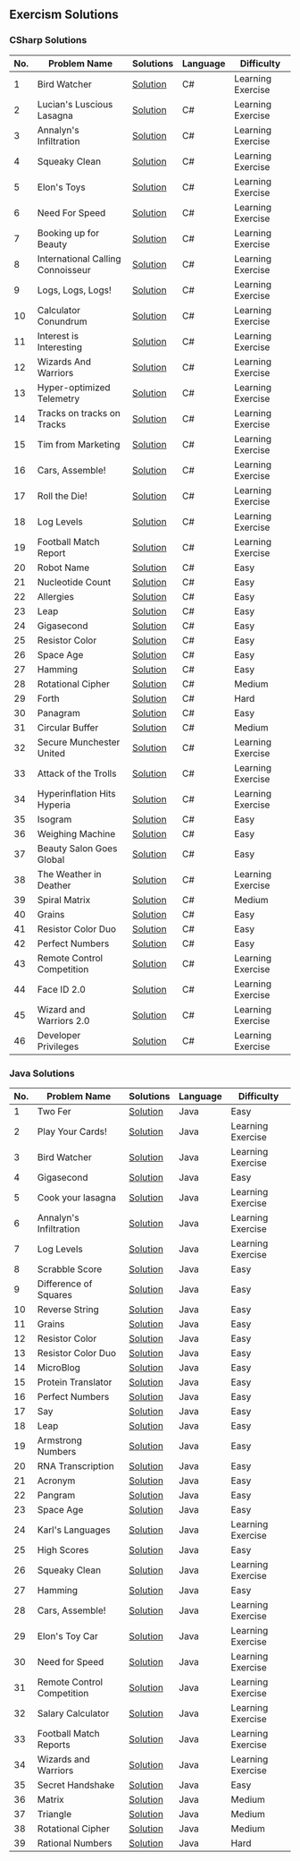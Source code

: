 ﻿
## Exercism Solutions

### CSharp Solutions
| No. | Problem Name                      | Solutions                                                                                                                                                                  | Language | Difficulty        |
|-----|-----------------------------------|----------------------------------------------------------------------------------------------------------------------------------------------------------------------------|----------|-------------------|
| 1   | Bird Watcher                      | [Solution](https://github.com/bartoszclapinski/AIO-Algorithms-And-Solutions/blob/main/Aio-Algorithms-And-Solutions/Solutions/Exercism/CSharp/BirdCount.cs)                 | C#       | Learning Exercise |
| 2   | Lucian's Luscious Lasagna         | [Solution](https://github.com/bartoszclapinski/AIO-Algorithms-And-Solutions/blob/main/Aio-Algorithms-And-Solutions/Solutions/Exercism/CSharp/Lasagna.cs)                   | C#       | Learning Exercise |
| 3   | Annalyn's Infiltration            | [Solution](https://github.com/bartoszclapinski/AIO-Algorithms-And-Solutions/blob/main/Aio-Algorithms-And-Solutions/Solutions/Exercism/CSharp/QuestLogic.cs)                | C#       | Learning Exercise |
| 4   | Squeaky Clean                     | [Solution](https://github.com/bartoszclapinski/AIO-Algorithms-And-Solutions/blob/main/Aio-Algorithms-And-Solutions/Solutions/Exercism/CSharp/Identifier.cs)                | C#       | Learning Exercise |
| 5   | Elon's Toys                       | [Solution](https://github.com/bartoszclapinski/AIO-Algorithms-And-Solutions/blob/main/Aio-Algorithms-And-Solutions/Solutions/Exercism/CSharp/RemoteControlCar.cs)          | C#       | Learning Exercise |
| 6   | Need For Speed                    | [Solution](https://github.com/bartoszclapinski/AIO-Algorithms-And-Solutions/blob/main/Aio-Algorithms-And-Solutions/Solutions/Exercism/CSharp/NeedForSpeed/)                | C#       | Learning Exercise |
| 7   | Booking up for Beauty             | [Solution](https://github.com/bartoszclapinski/AIO-Algorithms-And-Solutions/blob/main/Aio-Algorithms-And-Solutions/Solutions/Exercism/CSharp/Appointment.cs)               | C#       | Learning Exercise |
| 8   | International Calling Connoisseur | [Solution](https://github.com/bartoszclapinski/AIO-Algorithms-And-Solutions/blob/main/Aio-Algorithms-And-Solutions/Solutions/Exercism/CSharp/DialingCodes.cs)              | C#       | Learning Exercise |
| 9   | Logs, Logs, Logs!                 | [Solution](https://github.com/bartoszclapinski/AIO-Algorithms-And-Solutions/blob/main/Aio-Algorithms-And-Solutions/Solutions/Exercism/CSharp/LogsLogsLogs/)                | C#       | Learning Exercise |
| 10  | Calculator Conundrum              | [Solution](https://github.com/bartoszclapinski/AIO-Algorithms-And-Solutions/blob/main/Aio-Algorithms-And-Solutions/Solutions/Exercism/CSharp/SimpleCalculator.cs)          | C#       | Learning Exercise |
| 11  | Interest is Interesting           | [Solution](https://github.com/bartoszclapinski/AIO-Algorithms-And-Solutions/blob/main/Aio-Algorithms-And-Solutions/Solutions/Exercism/CSharp/SavingsAccount.cs)            | C#       | Learning Exercise |
| 12  | Wizards And Warriors              | [Solution](https://github.com/bartoszclapinski/AIO-Algorithms-And-Solutions/blob/main/Aio-Algorithms-And-Solutions/Solutions/Exercism/CSharp/WizardsAndWarriors)           | C#       | Learning Exercise |
| 13  | Hyper-optimized Telemetry         | [Solution](https://github.com/bartoszclapinski/AIO-Algorithms-And-Solutions/blob/main/Aio-Algorithms-And-Solutions/Solutions/Exercism/CSharp/TelemetryBuffer.cs)           | C#       | Learning Exercise |
| 14  | Tracks on tracks on Tracks        | [Solution](https://github.com/bartoszclapinski/AIO-Algorithms-And-Solutions/blob/main/Aio-Algorithms-And-Solutions/Solutions/Exercism/CSharp/Languages.cs)                 | C#       | Learning Exercise |
| 15  | Tim from Marketing                | [Solution](https://github.com/bartoszclapinski/AIO-Algorithms-And-Solutions/blob/main/Aio-Algorithms-And-Solutions/Solutions/Exercism/CSharp/Badge.cs)                     | C#       | Learning Exercise |
| 16  | Cars, Assemble!                   | [Solution](https://github.com/bartoszclapinski/AIO-Algorithms-And-Solutions/blob/main/Aio-Algorithms-And-Solutions/Solutions/Exercism/CSharp/Assemblyline.cs)              | C#       | Learning Exercise |
| 17  | Roll the Die!                     | [Solution](https://github.com/bartoszclapinski/AIO-Algorithms-And-Solutions/blob/main/Aio-Algorithms-And-Solutions/Solutions/Exercism/CSharp/Player.cs)                    | C#       | Learning Exercise |
| 18  | Log Levels                        | [Solution](https://github.com/bartoszclapinski/AIO-Algorithms-And-Solutions/blob/main/Aio-Algorithms-And-Solutions/Solutions/Exercism/CSharp/LogLine.cs)                   | C#       | Learning Exercise |
| 19  | Football Match Report             | [Solution](https://github.com/bartoszclapinski/AIO-Algorithms-And-Solutions/blob/main/Aio-Algorithms-And-Solutions/Solutions/Exercism/CSharp/FootballMatchReport/)         | C#       | Learning Exercise |
| 20  | Robot Name                        | [Solution](https://github.com/bartoszclapinski/AIO-Algorithms-And-Solutions/blob/main/Aio-Algorithms-And-Solutions/Solutions/Exercism/CSharp/Robot.cs)                     | C#       | Easy              |
| 21  | Nucleotide Count                  | [Solution](https://github.com/bartoszclapinski/AIO-Algorithms-And-Solutions/blob/main/Aio-Algorithms-And-Solutions/Solutions/Exercism/CSharp/NucleotideCount.cs)           | C#       | Easy              |
| 22  | Allergies                         | [Solution](https://github.com/bartoszclapinski/AIO-Algorithms-And-Solutions/blob/main/Aio-Algorithms-And-Solutions/Solutions/Exercism/CSharp/Allergies/)                   | C#       | Easy              |
| 23  | Leap                              | [Solution](https://github.com/bartoszclapinski/AIO-Algorithms-And-Solutions/blob/main/Aio-Algorithms-And-Solutions/Solutions/Exercism/CSharp/Leap.cs)                      | C#       | Easy              |
| 24  | Gigasecond                        | [Solution](https://github.com/bartoszclapinski/AIO-Algorithms-And-Solutions/blob/main/Aio-Algorithms-And-Solutions/Solutions/Exercism/CSharp/Gigasecond.cs)                | C#       | Easy              |
| 25  | Resistor Color                    | [Solution](https://github.com/bartoszclapinski/AIO-Algorithms-And-Solutions/blob/main/Aio-Algorithms-And-Solutions/Solutions/Exercism/CSharp/ResistorColor.cs)             | C#       | Easy              |
| 26  | Space Age                         | [Solution](https://github.com/bartoszclapinski/AIO-Algorithms-And-Solutions/blob/main/Aio-Algorithms-And-Solutions/Solutions/Exercism/CSharp/SpaceAge.cs)                  | C#       | Easy              |
| 27  | Hamming                           | [Solution](https://github.com/bartoszclapinski/AIO-Algorithms-And-Solutions/blob/main/Aio-Algorithms-And-Solutions/Solutions/Exercism/CSharp/Hamming.cs)                   | C#       | Easy              |
| 28  | Rotational Cipher                 | [Solution](https://github.com/bartoszclapinski/AIO-Algorithms-And-Solutions/blob/main/Aio-Algorithms-And-Solutions/Solutions/Exercism/CSharp/RotationalCipher.cs)          | C#       | Medium            |
| 29  | Forth                             | [Solution](https://github.com/bartoszclapinski/AIO-Algorithms-And-Solutions/blob/main/Aio-Algorithms-And-Solutions/Solutions/Exercism/CSharp/Forth.cs)                     | C#       | Hard              |
| 30  | Panagram                          | [Solution](https://github.com/bartoszclapinski/AIO-Algorithms-And-Solutions/blob/main/Aio-Algorithms-And-Solutions/Solutions/Exercism/CSharp/Panagram.cs)                  | C#       | Easy              |
| 31  | Circular Buffer                   | [Solution](https://github.com/bartoszclapinski/AIO-Algorithms-And-Solutions/blob/main/Aio-Algorithms-And-Solutions/Solutions/Exercism/CSharp/CircularBuffer.cs)            | C#       | Medium            |
| 32  | Secure Munchester United          | [Solution](https://github.com/bartoszclapinski/AIO-Algorithms-And-Solutions/blob/main/Aio-Algorithms-And-Solutions/Solutions/Exercism/CSharp/SecureMunchesterUnited.cs)    | C#       | Learning Exercise |
| 33  | Attack of the Trolls              | [Solution](https://github.com/bartoszclapinski/AIO-Algorithms-And-Solutions/blob/main/Aio-Algorithms-And-Solutions/Solutions/Exercism/CSharp/SecureMunchesterUnited.cs)    | C#       | Learning Exercise |
| 34  | Hyperinflation Hits Hyperia       | [Solution](https://github.com/bartoszclapinski/AIO-Algorithms-And-Solutions/blob/main/Aio-Algorithms-And-Solutions/Solutions/Exercism/CSharp/HyperinflationHitsHyperia.cs) | C#       | Learning Exercise |
| 35  | Isogram                           | [Solution](https://github.com/bartoszclapinski/AIO-Algorithms-And-Solutions/blob/main/Aio-Algorithms-And-Solutions/Solutions/Exercism/CSharp/Isogram.cs)                   | C#       | Easy              |
| 36  | Weighing Machine                  | [Solution](https://github.com/bartoszclapinski/AIO-Algorithms-And-Solutions/blob/main/Aio-Algorithms-And-Solutions/Solutions/Exercism/CSharp/WeighingMachine.cs)           | C#       | Easy              |
| 37  | Beauty Salon Goes Global          | [Solution](https://github.com/bartoszclapinski/AIO-Algorithms-And-Solutions/blob/main/Aio-Algorithms-And-Solutions/Solutions/Exercism/CSharp/BeautySalonGoesGlobal/)       | C#       | Easy              |
| 38  | The Weather in Deather            | [Solution](https://github.com/bartoszclapinski/AIO-Algorithms-And-Solutions/blob/main/Aio-Algorithms-And-Solutions/Solutions/Exercism/CSharp/TheWeatherInDeather.cs)       | C#       | Learning Exercise |
| 39  | Spiral Matrix                     | [Solution](https://github.com/bartoszclapinski/AIO-Algorithms-And-Solutions/blob/main/Aio-Algorithms-And-Solutions/Solutions/Exercism/CSharp/SpiralMatrix.cs)              | C#       | Medium            |
| 40  | Grains                            | [Solution](https://github.com/bartoszclapinski/AIO-Algorithms-And-Solutions/blob/main/Aio-Algorithms-And-Solutions/Solutions/Exercism/CSharp/Grains.cs)                    | C#       | Easy              |
| 41  | Resistor Color Duo                | [Solution](https://github.com/bartoszclapinski/AIO-Algorithms-And-Solutions/blob/main/Aio-Algorithms-And-Solutions/Solutions/Exercism/CSharp/ResistorColorDuo.cs)          | C#       | Easy              |
| 42  | Perfect Numbers                   | [Solution](https://github.com/bartoszclapinski/AIO-Algorithms-And-Solutions/blob/main/Aio-Algorithms-And-Solutions/Solutions/Exercism/CSharp/PerfectNumbers.cs)            | C#       | Easy              |
| 43  | Remote Control Competition        | [Solution](https://github.com/bartoszclapinski/AIO-Algorithms-And-Solutions/blob/main/Aio-Algorithms-And-Solutions/Solutions/Exercism/CSharp/RemoteControlCompetition.cs)  | C#       | Learning Exercise |
| 44  | Face ID 2.0                       | [Solution](https://github.com/bartoszclapinski/AIO-Algorithms-And-Solutions/blob/main/Aio-Algorithms-And-Solutions/Solutions/Exercism/CSharp/FaceId2/)                     | C#       | Learning Exercise |
| 45  | Wizard and Warriors 2.0           | [Solution](https://github.com/bartoszclapinski/AIO-Algorithms-And-Solutions/blob/main/Aio-Algorithms-And-Solutions/Solutions/Exercism/CSharp/WizardAndWarriors2/)          | C#       | Learning Exercise |
| 46  | Developer Privileges              | [Solution](https://github.com/bartoszclapinski/AIO-Algorithms-And-Solutions/blob/main/Aio-Algorithms-And-Solutions/Solutions/Exercism/CSharp/DeveloperPrivileges/)         | C#       | Learning Exercise |



### Java Solutions
| No. | Problem Name               | Solutions                                                                                                                                                                      | Language | Difficulty        |
|-----|----------------------------|--------------------------------------------------------------------------------------------------------------------------------------------------------------------------------|----------|-------------------|
| 1   | Two Fer                    | [Solution](https://github.com/bartoszclapinski/AIO-Algorithms-And-Solutions/blob/main/Aio-Algorithms-And-Solutions/Solutions/Exercism/Java/Twofer.java)                        | Java     | Easy              |
| 2   | Play Your Cards!           | [Solution](https://github.com/bartoszclapinski/AIO-Algorithms-And-Solutions/blob/main/Aio-Algorithms-And-Solutions/Solutions/Exercism/Java/Blackjack.java)                     | Java     | Learning Exercise |
| 3   | Bird Watcher               | [Solution](https://github.com/bartoszclapinski/AIO-Algorithms-And-Solutions/blob/main/Aio-Algorithms-And-Solutions/Solutions/Exercism/Java/BirdWatcher.java)                   | Java     | Learning Exercise |
| 4   | Gigasecond                 | [Solution](https://github.com/bartoszclapinski/AIO-Algorithms-And-Solutions/blob/main/Aio-Algorithms-And-Solutions/Solutions/Exercism/Java/Gigasecond.java)                    | Java     | Easy              |
| 5   | Cook your lasagna          | [Solution](https://github.com/bartoszclapinski/AIO-Algorithms-And-Solutions/blob/main/Aio-Algorithms-And-Solutions/Solutions/Exercism/Java/Lasagna.java)                       | Java     | Learning Exercise |
| 6   | Annalyn's Infiltration     | [Solution](https://github.com/bartoszclapinski/AIO-Algorithms-And-Solutions/blob/main/Aio-Algorithms-And-Solutions/Solutions/Exercism/Java/AnnalynsInfiltration.java)          | Java     | Learning Exercise |
| 7   | Log Levels                 | [Solution](https://github.com/bartoszclapinski/AIO-Algorithms-And-Solutions/blob/main/Aio-Algorithms-And-Solutions/Solutions/Exercism/Java/LogLevels.java)                     | Java     | Learning Exercise |
| 8   | Scrabble Score             | [Solution](https://github.com/bartoszclapinski/AIO-Algorithms-And-Solutions/blob/main/Aio-Algorithms-And-Solutions/Solutions/Exercism/Java/Scrabble.java)                      | Java     | Easy              |
| 9   | Difference of Squares      | [Solution](https://github.com/bartoszclapinski/AIO-Algorithms-And-Solutions/blob/main/Aio-Algorithms-And-Solutions/Solutions/Exercism/Java/DifferenceOfSquaresCalculator.java) | Java     | Easy              |
| 10  | Reverse String             | [Solution](https://github.com/bartoszclapinski/AIO-Algorithms-And-Solutions/blob/main/Aio-Algorithms-And-Solutions/Solutions/Exercism/Java/ReverseString.java)                 | Java     | Easy              |
| 11  | Grains                     | [Solution](https://github.com/bartoszclapinski/AIO-Algorithms-And-Solutions/blob/main/Aio-Algorithms-And-Solutions/Solutions/Exercism/Java/Grains.java)                        | Java     | Easy              |
| 12  | Resistor Color             | [Solution](https://github.com/bartoszclapinski/AIO-Algorithms-And-Solutions/blob/main/Aio-Algorithms-And-Solutions/Solutions/Exercism/Java/ResistorColor.java)                 | Java     | Easy              |
| 13  | Resistor Color Duo         | [Solution](https://github.com/bartoszclapinski/AIO-Algorithms-And-Solutions/blob/main/Aio-Algorithms-And-Solutions/Solutions/Exercism/Java/ResistorColorDuo.java)              | Java     | Easy              |
| 14  | MicroBlog                  | [Solution](https://github.com/bartoszclapinski/AIO-Algorithms-And-Solutions/blob/main/Aio-Algorithms-And-Solutions/Solutions/Exercism/Java/MicroBlog.java)                     | Java     | Easy              |
| 15  | Protein Translator         | [Solution](https://github.com/bartoszclapinski/AIO-Algorithms-And-Solutions/blob/main/Aio-Algorithms-And-Solutions/Solutions/Exercism/Java/ProteinTranslator.java)             | Java     | Easy              |
| 16  | Perfect Numbers            | [Solution](https://github.com/bartoszclapinski/AIO-Algorithms-And-Solutions/blob/main/Aio-Algorithms-And-Solutions/Solutions/Exercism/Java/PerfectNumbers/)                    | Java     | Easy              |
| 17  | Say                        | [Solution](https://github.com/bartoszclapinski/AIO-Algorithms-And-Solutions/blob/main/Aio-Algorithms-And-Solutions/Solutions/Exercism/Java/Say.java)                           | Java     | Easy              |
| 18  | Leap                       | [Solution](https://github.com/bartoszclapinski/AIO-Algorithms-And-Solutions/blob/main/Aio-Algorithms-And-Solutions/Solutions/Exercism/Java/Leap.java)                          | Java     | Easy              |
| 19  | Armstrong Numbers          | [Solution](https://github.com/bartoszclapinski/AIO-Algorithms-And-Solutions/blob/main/Aio-Algorithms-And-Solutions/Solutions/Exercism/Java/ArmstrongNumbers.java)              | Java     | Easy              |
| 20  | RNA Transcription          | [Solution](https://github.com/bartoszclapinski/AIO-Algorithms-And-Solutions/blob/main/Aio-Algorithms-And-Solutions/Solutions/Exercism/Java/RnaTranscription.java)              | Java     | Easy              |
| 21  | Acronym                    | [Solution](https://github.com/bartoszclapinski/AIO-Algorithms-And-Solutions/blob/main/Aio-Algorithms-And-Solutions/Solutions/Exercism/Java/Acronym.java)                       | Java     | Easy              |
| 22  | Pangram                    | [Solution](https://github.com/bartoszclapinski/AIO-Algorithms-And-Solutions/blob/main/Aio-Algorithms-And-Solutions/Solutions/Exercism/Java/PangramChecker.java)                | Java     | Easy              |
| 23  | Space Age                  | [Solution](https://github.com/bartoszclapinski/AIO-Algorithms-And-Solutions/blob/main/Aio-Algorithms-And-Solutions/Solutions/Exercism/Java/SpaceAge.java)                      | Java     | Easy              |
| 24  | Karl's Languages           | [Solution](https://github.com/bartoszclapinski/AIO-Algorithms-And-Solutions/blob/main/Aio-Algorithms-And-Solutions/Solutions/Exercism/Java/LanguageList.java)                  | Java     | Learning Exercise |
| 25  | High Scores                | [Solution](https://github.com/bartoszclapinski/AIO-Algorithms-And-Solutions/blob/main/Aio-Algorithms-And-Solutions/Solutions/Exercism/Java/HighScores.java)                    | Java     | Easy              |
| 26  | Squeaky Clean              | [Solution](https://github.com/bartoszclapinski/AIO-Algorithms-And-Solutions/blob/main/Aio-Algorithms-And-Solutions/Solutions/Exercism/Java/SqueakyClean.java)                  | Java     | Learning Exercise |
| 27  | Hamming                    | [Solution](https://github.com/bartoszclapinski/AIO-Algorithms-And-Solutions/blob/main/Aio-Algorithms-And-Solutions/Solutions/Exercism/Java/Hamming.java)                       | Java     | Easy              |
| 28  | Cars, Assemble!            | [Solution](https://github.com/bartoszclapinski/AIO-Algorithms-And-Solutions/blob/main/Aio-Algorithms-And-Solutions/Solutions/Exercism/Java/CarsAssemble.java)                  | Java     | Learning Exercise |
| 29  | Elon's Toy Car             | [Solution](https://github.com/bartoszclapinski/AIO-Algorithms-And-Solutions/blob/main/Aio-Algorithms-And-Solutions/Solutions/Exercism/Java/ElonsToyCar.java)                   | Java     | Learning Exercise |
| 30  | Need for Speed             | [Solution](https://github.com/bartoszclapinski/AIO-Algorithms-And-Solutions/blob/main/Aio-Algorithms-And-Solutions/Solutions/Exercism/Java/NeedForSpeed/)                      | Java     | Learning Exercise |
| 31  | Remote Control Competition | [Solution](https://github.com/bartoszclapinski/AIO-Algorithms-And-Solutions/blob/main/Aio-Algorithms-And-Solutions/Solutions/Exercism/Java/RemoteControlCompetition/)          | Java     | Learning Exercise |
| 32  | Salary Calculator          | [Solution](https://github.com/bartoszclapinski/AIO-Algorithms-And-Solutions/blob/main/Aio-Algorithms-And-Solutions/Solutions/Exercism/Java/SalaryCalculator.java)              | Java     | Learning Exercise |
| 33  | Football Match Reports     | [Solution](https://github.com/bartoszclapinski/AIO-Algorithms-And-Solutions/blob/main/Aio-Algorithms-And-Solutions/Solutions/Exercism/Java/FootballMatchReports.java)          | Java     | Learning Exercise |
| 34  | Wizards and Warriors       | [Solution](https://github.com/bartoszclapinski/AIO-Algorithms-And-Solutions/blob/main/Aio-Algorithms-And-Solutions/Solutions/Exercism/Java/WizardsAndWarriors/)                | Java     | Learning Exercise |
| 35  | Secret Handshake           | [Solution](https://github.com/bartoszclapinski/AIO-Algorithms-And-Solutions/blob/main/Aio-Algorithms-And-Solutions/Solutions/Exercism/Java/SecretHandshake/)                   | Java     | Easy              |
| 36  | Matrix                     | [Solution](https://github.com/bartoszclapinski/AIO-Algorithms-And-Solutions/blob/main/Aio-Algorithms-And-Solutions/Solutions/Exercism/Java/Matrix.java)                        | Java     | Medium            |
| 37  | Triangle                   | [Solution](https://github.com/bartoszclapinski/AIO-Algorithms-And-Solutions/blob/main/Aio-Algorithms-And-Solutions/Solutions/Exercism/Java/Triangle/)                          | Java     | Medium            |
| 38  | Rotational Cipher          | [Solution](https://github.com/bartoszclapinski/AIO-Algorithms-And-Solutions/blob/main/Aio-Algorithms-And-Solutions/Solutions/Exercism/Java/RotationalCipher.java)              | Java     | Medium            |
| 39  | Rational Numbers           | [Solution](https://github.com/bartoszclapinski/AIO-Algorithms-And-Solutions/blob/main/Aio-Algorithms-And-Solutions/Solutions/Exercism/Java/Rational.java)                      | Java     | Hard              |